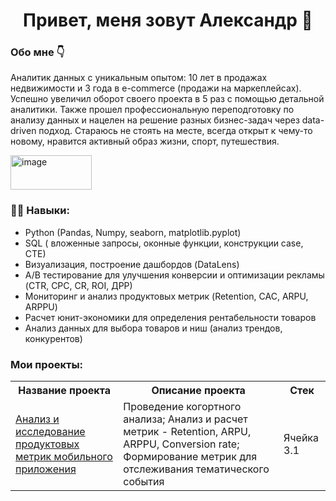
## <h1 align="center"> Привет, меня зовут Александр 👋 </h1>
### Обо мне 👇 
Аналитик данных с уникальным опытом: 10 лет в продажах недвижимости и 3 года в e-commerce (продажи на маркеплейсах). Успешно увеличил оборот своего проекта в 5 раз с помощью детальной аналитики. Также прошел профессиональную переподготовку по анализу данных  и нацелен на решение разных бизнес-задач через data-driven подход. 
Стараюсь не стоять на месте, всегда  открыт к чему-то новому, нравится активный образ жизни, спорт, путешествия.   

 [<img width="130" height="55" alt="image" src="https://github.com/user-attachments/assets/1cdb1b81-f1cd-46e6-8c8e-2374f8b6d524" />](https://t.me/lesnik1922)   
 
### 👨‍🎓 Навыки: 

- Python (Pandas, Numpy, seaborn, matplotlib.pyplot)
- SQL ( вложенные запросы, оконные функции, конструкции case, CTE)
- Визуализация, построение дашбордов (DataLens)
- A/B тестирование для улучшения конверсии и оптимизации рекламы (CTR, CPC, CR, ROI, ДРР)
- Мониторинг и анализ продуктовых метрик (Retention, CAC, ARPU,  ARPPU)
- Расчет юнит-экономики для определения рентабельности товаров
- Анализ данных для выбора товаров и ниш (анализ трендов, конкурентов)


### Мои проекты:
<table>
    <tr>
        <th>Название проекта</th>
        <th>Описание проекта</th>
        <th>Стек</th>
    </tr>
    <tr>
        <td><a href=https://github.com/AleksKolesnik/project_1>Анализ и исследование продуктовых 
         метрик мобильного приложения</a></td>
        <td>Проведение когортного анализа; Анализ и расчет метрик - Retention, ARPU, ARPPU, Conversion rate; Формирование метрик для отслеживания тематического события </td>
        <td>Ячейка 3.1</td>
    </tr>
</table>



<!--
**AleksKolesnik/AleksKolesnik** is a ✨ _special_ ✨ repository because its `README.md` (this file) appears on your GitHub profile.

Here are some ideas to get you started:

- 🔭 I’m currently working on ...
- 🌱 I’m currently learning ...
- 👯 I’m looking to collaborate on ...
- 🤔 I’m looking for help with ...
- 💬 Ask me about ...
- 📫 How to reach me: ...
- 😄 Pronouns: ...
- ⚡ Fun fact: ...
-->
